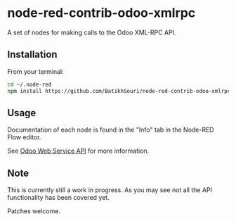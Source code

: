 # node-red-contrib-odoo-xmlrpc

A set of nodes for making calls to the Odoo XML-RPC API.

## Installation

From your terminal:

```bash
cd ~/.node-red
npm install https://github.com/BatikhSouri/node-red-contrib-odoo-xmlrpc
```

## Usage

Documentation of each node is found in the "Info" tab in the Node-RED Flow editor.

See [Odoo Web Service API](http://www.odoo.com/documentation/10.0/api_integration.html) for more information.

## Note

This is currently still a work in progress. As you may see not all the API functionality has been covered yet.

Patches welcome.

